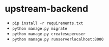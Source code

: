 # upstream-backend

* `pip install -r requirements.txt`
* `python manage.py migrate`
* `python manage.py createsuperuser`
* `python manage.py runserverlocalhost:8000`
